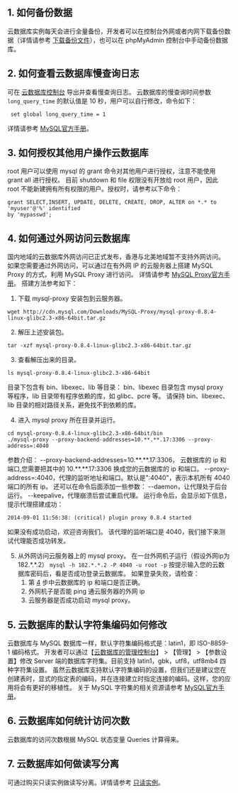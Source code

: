 ## 1. 如何备份数据

云数据库实例每天会进行全量备份，开发者可以在控制台外网或者内网下载备份数据（详情请参考 <a href="/document/product/236/7274" target="_blank">下载备份文件</a>），也可以在 phpMyAdmin 控制台中手动备份数据库。

## 2. 如何查看云数据库慢查询日志

可在 [云数据库控制台](http://console.tcecqpoc.fsphere.cn/cdb) 导出并查看慢查询日志。
云数据库的慢查询时间参数 `long_query_time` 的默认值是 10 秒，用户可以自行修改，命令如下：
```
 set global long_query_time = 1
```
详情请参考 [MySQL官方手册](http://dev.mysql.com/doc/refman/5.7/en/server-system-variables.html#sysvar_long_query_time)。

## 3. 如何授权其他用户操作云数据库

root 用户可以使用 mysql 的 grant 命令对其他用户进行授权，注意不能使用 grant all 进行授权。
目前 shutdown 和 file 权限没有开放给 root 用户，因此 root 不能新建拥有所有权限的用户。授权时，请参考以下命令：
```
grant SELECT,INSERT, UPDATE, DELETE, CREATE, DROP, ALTER on *.* to 'myuser'@'%' identified 
by 'mypasswd';
```
 
## 4. 如何通过外网访问云数据库

国内地域的云数据库外网访问已正式发布，香港与北美地域暂不支持外网访问。
如果您需要通过外网访问，可以通过在有外网 IP 的云服务器上搭建 MySQL Proxy 的方式，利用 MySQL Proxy 进行访问。
详情请参考 [MySQL Proxy官方手册](http://dev.mysql.com/downloads/mysql-proxy/)。
搭建方法参考如下：
1. 下载 mysql-proxy 安装包到云服务器。
```
wget http://cdn.mysql.com/Downloads/MySQL-Proxy/mysql-proxy-0.8.4-linux-glibc2.3-x86-64bit.tar.gz
```

2. 解压上述安装包。
```
tar -xzf mysql-proxy-0.8.4-linux-glibc2.3-x86-64bit.tar.gz 
```

3. 查看解压出来的目录。
```
ls mysql-proxy-0.8.4-linux-glibc2.3-x86-64bit
```
目录下包含有 bin、libexec、lib 等目录： bin、libexec 目录包含 mysql proxy 等程序，lib 目录带有程序依赖的库，如 glibc、pcre 等。 请保持 bin、libexec、lib 目录的相对路径关系，避免找不到依赖的库。

4. <span id="document_access_step4"></span>进入 mysql proxy 所在目录并运行。
```
cd mysql-proxy-0.8.4-linux-glibc2.3-x86-64bit/bin 
./mysql-proxy --proxy-backend-addresses=10.**.**.17:3306 --proxy-address=:4040 
```
参数介绍：
--proxy-backend-addresses=10.\*\*.\*\*.17:3306， 云数据库的 ip 和端口,您需要把其中的 10.\*\*.\*\*.17:3306 换成您的云数据库的 ip 和端口。
--proxy-address=:4040，代理的监听地址和端口。默认是":4040"，表示本机所有 4040 端口的所有 ip。 
还可以在命令后面添加一些参数：
--daemon，让代理处于后台运行。
--keepalive，代理崩溃后尝试重启代理。
运行命令后，会显示如下信息，提示代理搭建成功：
```
2014-09-01 11:56:38: (critical) plugin proxy 0.8.4 started 
```
如果没有成功启动，欢迎咨询我们。
该代理的监听端口是 4040，我们接下来测试代理能否成功转发。

5. 从外网访问云服务器上的 mysql proxy。
在一台外网机子运行（假设外网ip为 182.\*.\*.2） `mysql -h 182.*.*.2 -P 4040 -u root -p` 按提示输入您的云数据库密码后，看是否成功登录云数据库。 如果登录失败，请检查：
	1. 第 [4](#document_access_step4) 步中云数据库的 ip 和端口是否正确。
	2. 外网机子是否能 ping 通云服务器的外网 ip
	3. 云服务器是否成功启动 mysql proxy。

## 5. 云数据库的默认字符集编码如何修改

云数据库与 MySQL 数据库一样，默认字符集编码格式是：latin1，即 ISO-8859-1 编码格式。
开发者可以通过【[云数据库的管理控制台](http://console.tcecqpoc.fsphere.cn/cdb)】 > 【管理】 > 【参数设置】修改 Server 端的数据库字符集。目前支持 latin1，gbk，utf8，utf8mb4 四种字符集设置。
虽然云数据库支持默认字符集编码的设置，但我们还是建议您在创建表时，显式的指定表的编码，并在连接建立时指定连接的编码。这样，您的应用将会有更好的移植性。
关于 MySQL 字符集的相关资源请参考  [MySQL官方手册](http://dev.mysql.com/doc/refman/5.7/en/charset.html)。

## 6. 云数据库如何统计访问次数

云数据库的访问次数根据 MySQL 状态变量 Queries 计算得来。

## 7. 云数据库如何做读写分离

可通过购买只读实例做读写分离。详情请参考 <a href="/document/product/236/7270" target="_blank">只读实例</a>。
